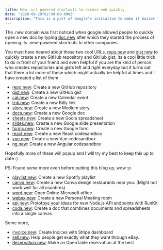 ```yaml
---
title: New .url powered shortcuts to access web quickly
date: "2020-09-29T02:00:00.000Z"
description: "This is a part of Google's initiative to make it easier to get to things quicker by avoiding extra steps, first"
---
```


The .new domain was first noticed when google allowed people to quickly open a new doc by typing [doc.new](http://doc.new) after which they started the process of opening its .new-powered shortcuts to other companies.

You must have heared about these two cool URLs, [repo.new](http://repo.new) and [gist.new](http://gist.new) to quickly create a new GitHub repository and GitHub gist. Its a cool little trick to do in front of your friend and even helpful if you are the kind of person who creates repositories and gists left and right everyday but it turns out that there a lot more of these which might actually be helpful at times and I have created a list of them

- [repo.new](http://repo.new): Create a new GitHub repository  
- [gist.new](http://gist.new): Create a new GitHub gist  
- [cal.new](http://cal.new): Create a new Calendar event  
- [link.new](http://link.new): Create a new Bitly link  
- [story.new](http://story.new): Create a new Medium story 
- [docs.new](http://docs.new): Create a new Google doc  
- [sheets.new](http://sheets.new): Create a new Goole spreadsheet  
- [slides.new](http://slides.new): Create a new Google slide presentation  
- [forms.new](http://forms.new): Create a new  Google form 
- [react.new](http://react.new): Create a new  React codesandbox  
- [vue.new](http://vue.new): Create a new  Vue codesandbox 
- [ng.new](http://ng.new): Create a new Angular codesandbox 

Hopefully more of these will popup and I will try my best to keep this up to date :)

PS: Found some more even before putting this blog up, wow :p 

- [playlist.new](http://playlist.new): Create a new Spotify playlist 
- [canva.new](http://canva.new): Create a new Canva design
restaurants near you. (Might not work well for all countires)
- [word.new](http://word.new): Open Online Microsoft office
- [webex.new](http://webex.new): Create a new Personal Meeting room 
- [api.new](http://api.new): Prototpye your ideas for new Node.js API endpoints with RunKit
- [coda.new](http:coda.new): Create a doc that combines documents and spreadsheets into a single canvas

Some more,
- [invoice.new](http://invoice.new): Create Inoices with Stripe dashboard
- [sell.new](http://sell.new): Help people get exactly what they want through eBay.
- [Reservation.new](http://reservation.new): Make an OpenTable reservation at the best 